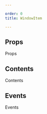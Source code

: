 ```yaml
---

order: 0
title: WindowItem

---
```

 
## Props
 
Props
 
## Contents
 
Contents
 
## Events
 
Events
 
